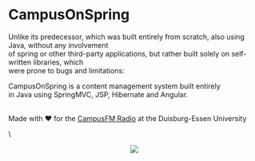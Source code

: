 # CampusOnSpring

Unlike its predecessor, which was built entirely from scratch, also using Java, without any involvement\
of spring or other third-party applications, but rather built solely on self-written libraries, which\
were prone to bugs and limitations:

CampusOnSpring is a content management system built entirely\
in Java using SpringMVC, JSP, Hibernate and Angular.

\
Made with ♥ for the [CampusFM Radio](https://campusfm.info) at the Duisburg-Essen University

\

<p align="center"><img src="https://i.imgur.com/B8mFgjx.png"></p>